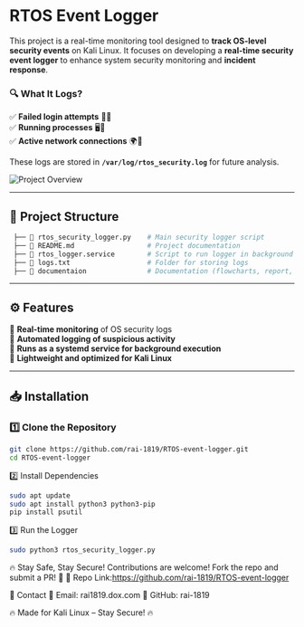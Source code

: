 # RTOS Event Logger  

This project is a real-time monitoring tool designed to **track OS-level security events** on Kali Linux. It focuses on developing a **real-time security event logger** to enhance system security monitoring and **incident response**.  

### 🔍 **What It Logs?**  
✅ **Failed login attempts** 🚫🔑  
✅ **Running processes** 🖥️👀  
✅ **Active network connections** 🌍📡  

These logs are stored in **`/var/log/rtos_security.log`** for future analysis.  

![Project Overview](https://github.com/user-attachments/assets/4296111a-4fda-48c5-90dc-931fb75f8a61)  

---

## 📂 **Project Structure**  

```bash
 ├── 📄 rtos_security_logger.py    # Main security logger script
 ├── 📄 README.md                  # Project documentation
 ├── 📄 rtos_logger.service        # Script to run logger in background
 ├── 📂 logs.txt                   # Folder for storing logs
 ├── 📂 documentaion               # Documentation (flowcharts, report, etc.)
```

---

## ⚙️ **Features**  

🔹 **Real-time monitoring** of OS security logs  
🔹 **Automated logging of suspicious activity**  
🔹 **Runs as a systemd service for background execution**  
🔹 **Lightweight and optimized for Kali Linux**  

---

## 📥 **Installation**  

### **1️⃣ Clone the Repository**  
```bash
git clone https://github.com/rai-1819/RTOS-event-logger.git
cd RTOS-event-logger
```


2️⃣ Install Dependencies
```bash
sudo apt update
sudo apt install python3 python3-pip
pip install psutil
```

3️⃣ Run the Logger
```bash
sudo python3 rtos_security_logger.py
```

🔥 Stay Safe, Stay Secure!
Contributions are welcome! Fork the repo and submit a PR! 💪
🚀 Repo Link:https://github.com/rai-1819/RTOS-event-logger

📩 Contact
📧 Email: rai1819.dox.com
🔗 GitHub: rai-1819

🔥 Made for Kali Linux – Stay Secure! 🔥
